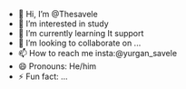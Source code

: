 - 👋 Hi, I’m @Thesavele
- 👀 I’m interested in study
- 🌱 I’m currently learning It support
- 💞️ I’m looking to collaborate on ...
- 📫 How to reach me insta:@yurgan_savele
- 😄 Pronouns: He/him
- ⚡ Fun fact: ...

<!---
Thesavele/Thesavele is a ✨ special ✨ repository because its `README.md` (this file) appears on your GitHub profile.
You can click the Preview link to take a look at your changes.
--->
